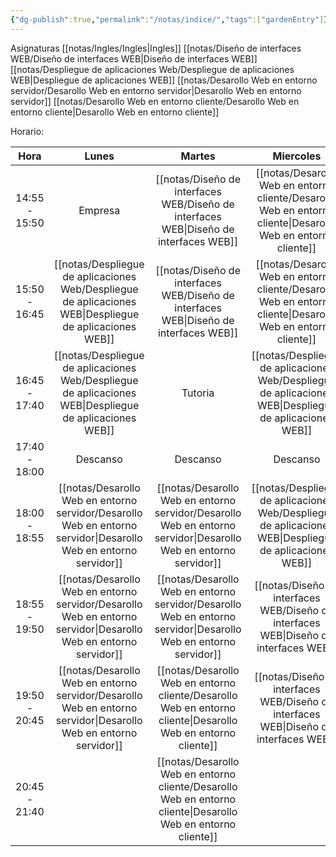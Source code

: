 ```yaml
---
{"dg-publish":true,"permalink":"/notas/indice/","tags":["gardenEntry"]}
---
```


Asignaturas
[[notas/Ingles/Ingles\|Ingles]]
[[notas/Diseño de interfaces WEB/Diseño de interfaces WEB\|Diseño de interfaces WEB]]
[[notas/Despliegue de aplicaciones Web/Despliegue de aplicaciones WEB\|Despliegue de aplicaciones WEB]]
[[notas/Desarollo Web en entorno servidor/Desarollo Web en entorno servidor\|Desarollo Web en entorno servidor]]
[[notas/Desarollo Web en entorno cliente/Desarollo Web en entorno cliente\|Desarollo Web en entorno cliente]]

Horario:



|     Hora      |                 Lunes                 |                Martes                 |              Miercoles               |                Jueves                 |           Viernes            |
| :-----------: | :-----------------------------------: | :-----------------------------------: | :----------------------------------: | :-----------------------------------: | :--------------------------: |
| 14:55 - 15:50 |                Empresa                |     [[notas/Diseño de interfaces WEB/Diseño de interfaces WEB\|Diseño de interfaces WEB]]      | [[notas/Desarollo Web en entorno cliente/Desarollo Web en entorno cliente\|Desarollo Web en entorno cliente]] | [[notas/Desarollo Web en entorno servidor/Desarollo Web en entorno servidor\|Desarollo Web en entorno servidor]] |           Empresa            |
| 15:50 - 16:45 |  [[notas/Despliegue de aplicaciones Web/Despliegue de aplicaciones WEB\|Despliegue de aplicaciones WEB]]   |     [[notas/Diseño de interfaces WEB/Diseño de interfaces WEB\|Diseño de interfaces WEB]]      | [[notas/Desarollo Web en entorno cliente/Desarollo Web en entorno cliente\|Desarollo Web en entorno cliente]] | [[notas/Desarollo Web en entorno servidor/Desarollo Web en entorno servidor\|Desarollo Web en entorno servidor]] |           Empresa            |
| 16:45 - 17:40 |  [[notas/Despliegue de aplicaciones Web/Despliegue de aplicaciones WEB\|Despliegue de aplicaciones WEB]]   |                Tutoria                |  [[notas/Despliegue de aplicaciones Web/Despliegue de aplicaciones WEB\|Despliegue de aplicaciones WEB]]  | [[notas/Desarollo Web en entorno servidor/Desarollo Web en entorno servidor\|Desarollo Web en entorno servidor]] |          [[notas/Ingles/Ingles\|Ingles]]          |
| 17:40 - 18:00 |               Descanso                |               Descanso                |               Descanso               |               Descanso                |           Descanso           |
| 18:00 - 18:55 | [[notas/Desarollo Web en entorno servidor/Desarollo Web en entorno servidor\|Desarollo Web en entorno servidor]] | [[notas/Desarollo Web en entorno servidor/Desarollo Web en entorno servidor\|Desarollo Web en entorno servidor]] |  [[notas/Despliegue de aplicaciones Web/Despliegue de aplicaciones WEB\|Despliegue de aplicaciones WEB]]  | [[notas/Desarollo Web en entorno cliente/Desarollo Web en entorno cliente\|Desarollo Web en entorno cliente]]  |          [[notas/Ingles/Ingles\|Ingles]]          |
| 18:55 - 19:50 | [[notas/Desarollo Web en entorno servidor/Desarollo Web en entorno servidor\|Desarollo Web en entorno servidor]] | [[notas/Desarollo Web en entorno servidor/Desarollo Web en entorno servidor\|Desarollo Web en entorno servidor]] |     [[notas/Diseño de interfaces WEB/Diseño de interfaces WEB\|Diseño de interfaces WEB]]     | [[notas/Desarollo Web en entorno cliente/Desarollo Web en entorno cliente\|Desarollo Web en entorno cliente]]  | [[notas/Diseño de interfaces WEB/Diseño de interfaces WEB\|Diseño de interfaces WEB]] |
| 19:50 - 20:45 | [[notas/Desarollo Web en entorno servidor/Desarollo Web en entorno servidor\|Desarollo Web en entorno servidor]] | [[notas/Desarollo Web en entorno cliente/Desarollo Web en entorno cliente\|Desarollo Web en entorno cliente]]  |     [[notas/Diseño de interfaces WEB/Diseño de interfaces WEB\|Diseño de interfaces WEB]]     | [[notas/Desarollo Web en entorno cliente/Desarollo Web en entorno cliente\|Desarollo Web en entorno cliente]]  | [[notas/Diseño de interfaces WEB/Diseño de interfaces WEB\|Diseño de interfaces WEB]] |
| 20:45 - 21:40 |                                       | [[notas/Desarollo Web en entorno cliente/Desarollo Web en entorno cliente\|Desarollo Web en entorno cliente]]  |                                      |                                       |                              |

